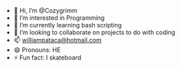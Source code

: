 - 👋 Hi, I’m @Cozygrimm
- 👀 I’m interested in Programming
- 🌱 I’m currently learning bash scripting
- 💞️ I’m looking to collaborate on projects to do with coding
- 📫 williampataca@hotmail.com
- 😄 Pronouns: HE
- ⚡ Fun fact: I skateboard 

<!---
Blessednotlucki/Blessednotlucki is a ✨ special ✨ repository because its `README.md` (this file) appears on your GitHub profile.
You can click the Preview link to take a look at your changes.
--->
